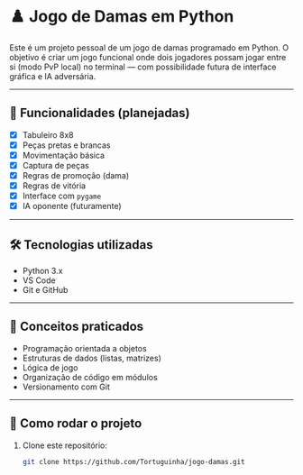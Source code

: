 # ♟️ Jogo de Damas em Python

Este é um projeto pessoal de um jogo de damas programado em Python. O objetivo é criar um jogo funcional onde dois jogadores possam jogar entre si (modo PvP local) no terminal — com possibilidade futura de interface gráfica e IA adversária.

---

## 🚀 Funcionalidades (planejadas)

- [X] Tabuleiro 8x8
- [X] Peças pretas e brancas
- [X] Movimentação básica
- [X] Captura de peças
- [X] Regras de promoção (dama)
- [X] Regras de vitória
- [X] Interface com `pygame`
- [X] IA oponente (futuramente)

---

## 🛠️ Tecnologias utilizadas

- Python 3.x
- VS Code
- Git e GitHub

---

## 🧠 Conceitos praticados

- Programação orientada a objetos
- Estruturas de dados (listas, matrizes)
- Lógica de jogo
- Organização de código em módulos
- Versionamento com Git

---

## 📂 Como rodar o projeto

1. Clone este repositório:
   ```bash
   git clone https://github.com/Tortuguinha/jogo-damas.git
